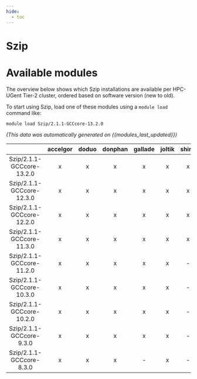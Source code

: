 ```yaml
---
hide:
  - toc
---
```


Szip
====

# Available modules


The overview below shows which Szip installations are available per HPC-UGent Tier-2 cluster, ordered based on software version (new to old).

To start using Szip, load one of these modules using a `module load` command like:

```shell
module load Szip/2.1.1-GCCcore-13.2.0
```

*(This data was automatically generated on {{modules_last_updated}})*  

| |accelgor|doduo|donphan|gallade|joltik|shinx|skitty|
| :---: | :---: | :---: | :---: | :---: | :---: | :---: | :---: |
|Szip/2.1.1-GCCcore-13.2.0|x|x|x|x|x|x|x|
|Szip/2.1.1-GCCcore-12.3.0|x|x|x|x|x|x|x|
|Szip/2.1.1-GCCcore-12.2.0|x|x|x|x|x|x|-|
|Szip/2.1.1-GCCcore-11.3.0|x|x|x|x|x|x|-|
|Szip/2.1.1-GCCcore-11.2.0|x|x|x|x|x|-|-|
|Szip/2.1.1-GCCcore-10.3.0|x|x|x|x|x|-|-|
|Szip/2.1.1-GCCcore-10.2.0|x|x|x|x|x|-|-|
|Szip/2.1.1-GCCcore-9.3.0|x|x|x|x|x|-|-|
|Szip/2.1.1-GCCcore-8.3.0|x|x|x|-|x|-|-|
